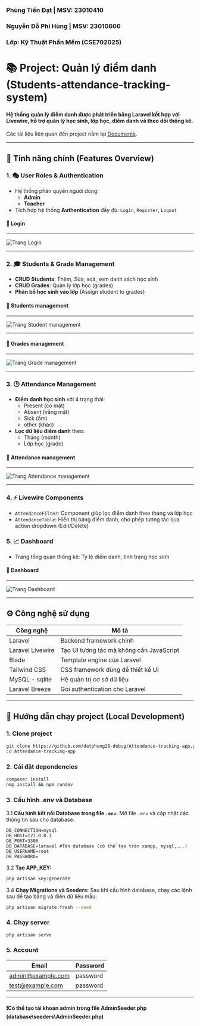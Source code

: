 ### Phùng Tiến Đạt | MSV: 23010410

### Nguyễn Đỗ Phi Hùng | MSV: 23010606

### Lớp: Kỹ Thuật Phần Mềm (CSE702025)

# 📚 Project: Quản lý điểm danh (Students-attendance-tracking-system)

#### Hệ thống quản lý điểm danh được phát triển bằng **Laravel** kết hợp với **Livewire**, hỗ trợ quản lý học sinh, lớp học, điểm danh và theo dõi thống kê. <br>

Các tài liệu liên quan đến project nằm tại [Documents](./Documents).

---

## 🚀 Tính năng chính (Features Overview)

### 1. 🎭 User Roles & Authentication

-   Hệ thống phân quyền người dùng:
    -   **Admin**
    -   **Teacher**
-   Tích hợp hệ thống **Authentication** đầy đủ: `Login`, `Register`, `Logout`

#### 📸 Login

---

![Trang Login](assets/login.png)

---

### 2. 🎓 Students & Grade Management

-   **CRUD Students**: Thêm, Sửa, xoá, xem danh sách học sinh
-   **CRUD Grades**: Quản lý lớp học (grades)
-   **Phân bổ học sinh vào lớp** (Assign student to grades)

#### 📸 Students management

---

![Trang Student management](assets/student-mangagement.png)

---

#### 📸 Grades management

---

![Trang Grade management](assets/grades-management.png)

---

### 3. 🕒 Attendance Management

-   **Điểm danh học sinh** với 4 trạng thái:
    -   Present (có mặt)
    -   Absent (vắng mặt)
    -   Sick (ốm)
    -   other (khác)
-   **Lọc dữ liệu điểm danh** theo:
    -   Tháng (month)
    -   Lớp học (grade)

#### 📸 Attendance management

---

![Trang Attendance management](assets/attendance-management.png)

---

### 4. ⚡ Livewire Components

-   `AttendanceFilter`: Component giúp lọc điểm danh theo tháng và lớp học
-   `AttendanceTable`: Hiển thị bảng điểm danh, cho phép tương tác qua action dropdown (Edit/Delete)

### 5. 📈 Dashboard

-   Trang tổng quan thống kê: Tỷ lệ điểm danh, tình trạng học sinh

#### 📸 Dashboard

---

![Trang Dashboard](assets/dashboard.png)

---

## ⚙️ Công nghệ sử dụng

| Công nghệ        | Mô tả                                    |
| ---------------- | ---------------------------------------- |
| Laravel          | Backend framework chính                  |
| Laravel Livewire | Tạo UI tương tác mà không cần JavaScript |
| Blade            | Template engine của Laravel              |
| Tailwind CSS     | CSS framework dùng để thiết kế UI        |
| MySQL - sqlite   | Hệ quản trị cơ sở dữ liệu                |
| Laravel Breeze   | Gói authentication cho Laravel           |

---

## 🧪 Hướng dẫn chạy project (Local Development)

### 1. Clone project

```bash
git clone https://github.com/datphung28-debug/Attendance-tracking-app.git
cd Attendance-tracking-app
```

### 2. Cài đặt dependencies

```bash
composer install
nmp install && npm rundev
```

### 3. Cấu hình **.env** và **Database**

3.1 **Cấu hình kết nối Database trong file `.env`:**
Mở file `.env` và cập nhật các thông tin sau cho database.

```dotenv
DB_CONNECTION=mysql
DB_HOST=127.0.0.1
DB_PORT=3306
DB_DATABASE=laravel #Tên database (có thể tạo trên xampp, mysql,...)
DB_USERNAME=root
DB_PASSWORD=
```

3.2 **Tạo APP_KEY:**

```bash
php artisan key:generate
```

3.4 **Chạy Migrations và Seeders:**
Sau khi cấu hình database, chạy các lệnh sau để tạo bảng và điền dữ liệu mẫu:

```bash
php artisan migrate:fresh --seed
```

### 4. Chạy server

```bash
php artisan serve
```

### 5. Account

| Email             | Password |
| ----------------- | -------- |
| admin@example.com | password |
| test@example.com  | password |

---

#### ❗Có thể tạo tài khoản **admin** trong file AdminSeeder.php (database\seeders\AdminSeeder.php)
